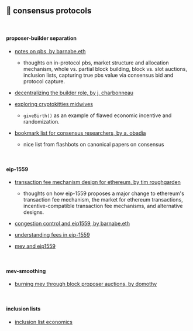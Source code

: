 ## 🛵 consensus protocols

<br>

#### proposer-builder separation

* [notes on pbs, by barnabe.eth](https://barnabe.substack.com/p/pbs)
  - thoughts on in-protocol pbs, market structure and allocation mechanism, whole vs. partial block building, block vs. slot auctions, inclusion lists, capturing true pbs value via consensus bid and protocol capture.
  
* [decentralizing the builder role, by j. charbonneau](https://joncharbonneau.substack.com/p/decentralizing-the-builder-role)

* [exploring cryptokitties midwives](https://medium.com/block-science/exploring-cryptokitties-part-2-the-cryptomidwives-a0df37eb35a6)
   - `giveBirth()` as an example of flawed economic incentive and randomization.

* [bookmark list for consensus researchers, by a. obadia](https://collective.flashbots.net/t/bookmarks-relevant-for-consensus-researchers/1204)
   - nice list from flashbots on canonical papers on consensus


<br>

#### eip-1559

* [transaction fee mechanism design for ethereum, by tim roughgarden](https://timroughgarden.org/papers/eip1559.pdf)
  - thoughts on how eip-1559 proposes a major change to ethereum's transaction fee mechanism, the market for ethereum transactions, incentive-compatible transaction fee mechanisms, and alternative designs.

* [congestion control and eip1559, by barnabe.eth](https://barnabe.substack.com/p/congestion-control-and-eip1559)
* [understanding fees in eip-1559](https://barnabe.substack.com/p/understanding-fees-in-eip1559)
* [mev and eip1559](https://github.com/MEV-WAIFU-LABS/mev/blob/main/MEV_on_Ethereum/eip-1559.md)

<br>

#### mev-smoothing

* [burning mev through block proposer auctions, by domothy](https://ethresear.ch/t/burning-mev-through-block-proposer-auctions/14029)




<br>

#### inclusion lists

* [inclusion list economics](https://efdn.notion.site/Inclusion-list-economics-b0d61d0e21a74963a54448e48d9adc8a)

